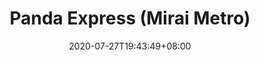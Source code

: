 ---
title: "Panda Express (Mirai Metro)"
linktitle: Panda Express
description: Rapid transit line in Mirai
date: 2020-07-27T19:43:49+08:00
draft: false
category: miraimetro
notice: This article is about the rapid transit line in Mirai. For the American fast food restaurant chain, see [Panda Express](https://en.wikipedia.org/wiki/Panda_Express 'Panda Express').
see_also: false
quick_facts:
  - title_style: "border-top: 4px solid #50C878;border-bottom: 4px solid #50C878;"
  - route_sign: [P]
  - heading: Operational
  - cols_2:
    - title: Opened
      content: 27 July 2020
draft: true
---